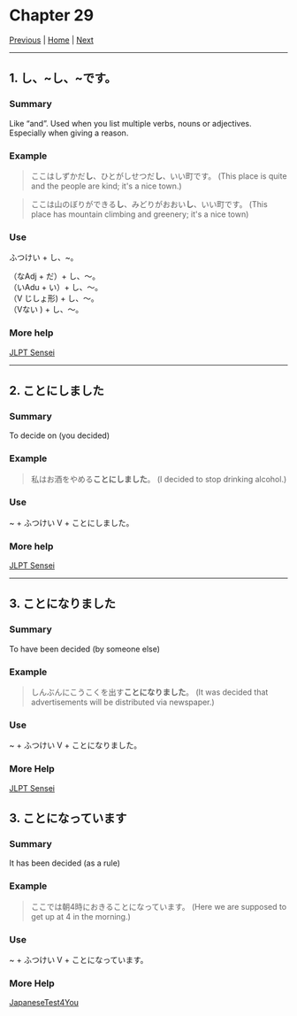 # Chapter 29

[Previous](https://codywahl.github.io/JapaneseLanguageSchoolNotes/pages/J2/28) | [Home](https://codywahl.github.io/JapaneseLanguageSchoolNotes) | [Next](https://codywahl.github.io/JapaneseLanguageSchoolNotes/pages/J2/30)

* * *

## 1. し、~し、~です。

### Summary

 Like “and”. Used when you list multiple verbs, nouns or adjectives. Especially when giving a reason. 

### Example  

> ここはしずかだ**し**、ひとがしせつだ**し**、いい町です。
> (This place is quite and the people are kind; it's a nice town.)  

>ここは山のぼりができる**し**、みどりがおおい**し**、いい町です。
>(This place has mountain climbing and greenery; it's a nice town)

### Use

ふつけい + し、~。  

（なAdj + だ）+ し、～。  
（いAdu + い）+ し、～。  
（V じしょ形) + し、～。  
（Vない ) + し、～。

### More help

[JLPT Sensei](http://maggiesensei.com/2014/07/10/how-to-use-%E3%80%9C%E3%81%97-shi/)

* * *

## 2. ことにしました

### Summary

To decide on (you decided)

### Example

> 私はお酒をやめる**ことにしました**。
> (Ⅰ decided to stop drinking alcohol.)

### Use

~ + ふつけい V + ことにしました。

### More help

[JLPT Sensei](https://jlptsensei.com/learn-japanese-grammar/%E3%81%93%E3%81%A8%E3%81%AB%E3%81%99%E3%82%8B-koto-ni-suru/)

* * *

## 3. ことになりました

### Summary

To have been decided (by someone else)

### Example

> しんぶんにこうこくを出す**ことになりました**。
> (It was decided that advertisements will be distributed via newspaper.)

### Use

~ + ふつけい V + ことになりました。

### More Help

[JLPT Sensei](https://jlptsensei.com/learn-japanese-grammar/%e3%81%93%e3%81%a8%e3%81%ab%e3%81%aa%e3%82%8b-koto-ni-naru/)

## 3. ことになっています

### Summary

It has been decided (as a rule)

### Example

> ここでは朝4時におきることになっています。
> (Here we are supposed to get up at 4 in the morning.)

### Use

~ + ふつけい V + ことになっています。

### More Help

[JapaneseTest4You](https://japanesetest4you.com/flashcard/learn-jlpt-n2-grammar-%E3%81%93%E3%81%A8%E3%81%AB%E3%81%AA%E3%81%A3%E3%81%A6%E3%81%84%E3%82%8B-koto-ni-natte-iru/)